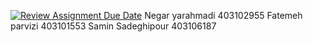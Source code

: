 [![Review Assignment Due Date](https://classroom.github.com/assets/deadline-readme-button-22041afd0340ce965d47ae6ef1cefeee28c7c493a6346c4f15d667ab976d596c.svg)](https://classroom.github.com/a/iDQJgb-p)
Negar yarahmadi 403102955
Fatemeh parvizi 403101553
Samin Sadeghipour 403106187
